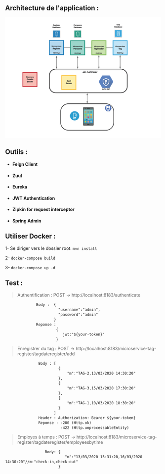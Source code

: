 ## Architecture de l'application : 

  ![Architecture](https://github.com/alilou1998/NFC_Architecture_Microservices/blob/master/NFC%20Microservices_Architecture_2.png)

## Outils :

- #### Feign Client
- #### Zuul 
- #### Eureka
- #### JWT Authentication
- #### Zipkin for request interceptor
- #### Spring Admin

## Utiliser Docker : 
  
  1- Se diriger vers le dossier root: `mvn install`

  2- `docker-compose build`

  3- `docker-compose up -d`

## Test : 

  >  Authentification : POST -> http://localhost:8183/authenticate

                  Body :  {
                            "username":"admin",
                            "password":"admin"
                          }
                  Reponse :
                           {
                              jwt:"${your-token}"
                           }

  >  Enregistrer du tag : POST -> http://localhost:8183/microservice-tag-register/tagdateregister/add

                   Body : [
                            {
                                "m":"TAG-2,13/03/2020 14:30:20"
                            },
                            {
                                "m":"TAG-3,15/03/2020 17:30:20"
                            },
                            {
                                "m":"TAG-1,10/03/2020 18:30:20"
                            }
                          ]
                   Header : Authorization: Bearer ${your-token} 
                   Reponse : -200 (Http.ok)
                             -422 (Http.unprocessableEntity)

  >  Employes à temps : POST -> http://localhost:8183/microservice-tag-register/tagdateregister/employeesbytime 

                      Body: {
                               "m":"13/03/2020 15:31:20,16/03/2020 14:30:20"//m:"check-in,check-out"
                            }


  
                        
                        
                        
